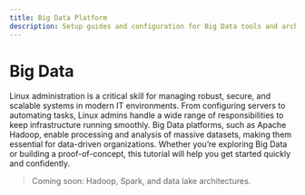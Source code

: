 ```yaml
---
title: Big Data Platform
description: Setup guides and configuration for Big Data tools and architecture.
---
```


# Big Data

Linux administration is a critical skill for managing robust, secure, and scalable systems in modern IT environments. From configuring servers to automating tasks, Linux admins handle a wide range of responsibilities to keep infrastructure running smoothly. Big Data platforms, such as Apache Hadoop, enable processing and analysis of massive datasets, making them essential for data-driven organizations. Whether you’re exploring Big Data or building a proof-of-concept, this tutorial will help you get started quickly and confidently.

> Coming soon: Hadoop, Spark, and data lake architectures.
